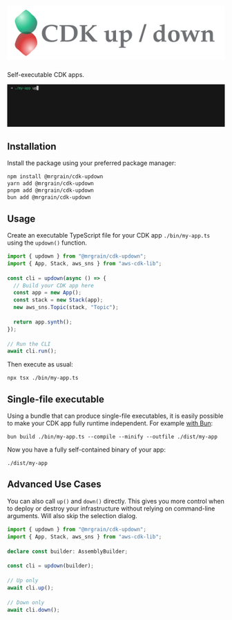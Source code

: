 # ![CDK up / down](./images/wordmark-dynamic.svg)

Self-executable CDK apps.

![Demo](./images/demo.gif)

## Installation

Install the package using your preferred package manager:

```console
npm install @mrgrain/cdk-updown
yarn add @mrgrain/cdk-updown
pnpm add @mrgrain/cdk-updown
bun add @mrgrain/cdk-updown
```

## Usage

Create an executable TypeScript file for your CDK app `./bin/my-app.ts` using the `updown()` function.

```typescript
import { updown } from "@mrgrain/cdk-updown";
import { App, Stack, aws_sns } from "aws-cdk-lib";

const cli = updown(async () => {
  // Build your CDK app here
  const app = new App();
  const stack = new Stack(app);
  new aws_sns.Topic(stack, "Topic");

  return app.synth();
});

// Run the CLI
await cli.run();
```

Then execute as usual:

```console
npx tsx ./bin/my-app.ts
```

## Single-file executable

Using a bundle that can produce single-file executables, it is easily possible to make your CDK app fully runtime independent.
For example [with Bun](https://bun.sh/docs/bundler/executables):

```console
bun build ./bin/my-app.ts --compile --minify --outfile ./dist/my-app
```

Now you have a fully self-contained binary of your app:

```console
./dist/my-app
```

## Advanced Use Cases

You can also call `up()` and `down()` directly.
This gives you more control when to deploy or destroy your infrastructure without relying on command-line arguments.
Will also skip the selection dialog.

```typescript
import { updown } from "@mrgrain/cdk-updown";
import { App, Stack, aws_sns } from "aws-cdk-lib";

declare const builder: AssemblyBuilder;

const cli = updown(builder);

// Up only
await cli.up();

// Down only
await cli.down();
```

